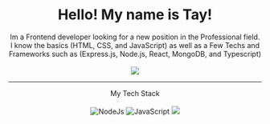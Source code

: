 <h1 align="center">
  Hello! My name is Tay!
</h1>

<p align='center'>
  Im a Frontend developer looking for a new position in the Professional field. I know the basics (HTML, CSS, and JavaScript) as well as a Few Techs and Frameworks such as (Express.js, Node.js, React, MongoDB, and Typescript)
  </br></br>
  <img src="https://img.shields.io/badge/GitHub-lightgrey?style=for-the-badge&logo=GitHub"
</p>

<hr>
<p align="center">
  My Tech Stack </br></br>
  <img src="https://img.shields.io/badge/-Node.Js-success?style=for-the-badge&logo=Node.js" alt="NodeJs" />
  <img src="https://img.shields.io/badge/-JavaScript-yellow?style=for-the-badge&logo=JavaScript" alt="JavaScript" />
  <img src="https://img.shields.io/badge/-TypeScript-9cf?style=for-the-badge&logo=TypeScript" />
 </a>
